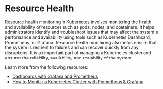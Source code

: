 # Resource Health

Resource health monitoring in Kubernetes involves monitoring the health and availability of resources such as pods, nodes, and containers. It helps administrators identify and troubleshoot issues that may affect the system's performance and availability using tools such as Kubernetes Dashboard, Prometheus, or Grafana. Resource health monitoring also helps ensure that the system is resilient to failures and can recover quickly from any disruptions. It is an important part of managing a Kubernetes cluster and ensures the reliability, availability, and scalability of the system.

Learn more from the following resources:

- [Dashboards with Grafana and Prometheus](https://www.youtube.com/watch?v=fzny5uUaAeY)
- [How to Monitor a Kubernetes Cluster with Prometheus & Grafana](https://www.youtube.com/watch?v=YDtuwlNTzRc)
